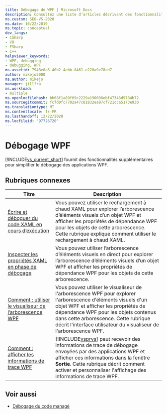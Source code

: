 ```yaml
---
title: Débogage de WPF | Microsoft Docs
description: Consultez une liste d’articles décrivant des fonctionnalités supplémentaires dans Visual Studio qui facilitent le débogage des applications Windows Presentation Foundation (WPF).
ms.custom: SEO-VS-2020
ms.date: 10/22/2019
ms.topic: conceptual
dev_langs:
- CSharp
- VB
- FSharp
- C++
helpviewer_keywords:
- WPF, debugging
- debugging, WPF
ms.assetid: 7948e8a6-40b2-4ebb-8461-e220a9e78cd7
author: mikejo5000
ms.author: mikejo
manager: jillfra
ms.workload:
- multiple
ms.openlocfilehash: bb68f1a89f09c2229a190098ebf47343d9784b72
ms.sourcegitcommit: fcfd0fc7702a47c81832ea97cf721cca5173e930
ms.translationtype: MT
ms.contentlocale: fr-FR
ms.lasthandoff: 12/22/2020
ms.locfileid: "97726720"
---
```

# <a name="debugging-wpf"></a>Débogage WPF

[!INCLUDE[vs_current_short](../code-quality/includes/vs_current_short_md.md)] fournit des fonctionnalités supplémentaires pour simplifier le débogage des applications WPF.

## <a name="related-topics"></a>Rubriques connexes

| Titre | Description |
| - | - |
| [Écrire et déboguer du code XAML en cours d’exécution](../xaml-tools/xaml-hot-reload.md) | Vous pouvez utiliser le rechargement à chaud XAML pour explorer l’arborescence d’éléments visuels d’un objet WPF et afficher les propriétés de dépendance WPF pour les objets de cette arborescence. Cette rubrique explique comment utiliser le rechargement à chaud XAML. |
| [Inspecter les propriétés XAML en phase de débogage](../xaml-tools/xaml-hot-reload.md) | Vous pouvez utiliser l’arborescence d’éléments visuels en direct pour explorer l’arborescence d’éléments visuels d’un objet WPF et afficher les propriétés de dépendance WPF pour les objets de cette arborescence. |
| [Comment : utiliser le visualiseur de l’arborescence WPF](../debugger/how-to-use-the-wpf-tree-visualizer.md) | Vous pouvez utiliser le visualiseur de l'arborescence WPF pour explorer l'arborescence d'éléments visuels d'un objet WPF et afficher les propriétés de dépendance WPF pour les objets contenus dans cette arborescence. Cette rubrique décrit l'interface utilisateur du visualiseur de l'arborescence WPF. |
| [Comment : afficher les informations de trace WPF](../debugger/how-to-display-wpf-trace-information.md) | [!INCLUDE[vsprvs](../code-quality/includes/vsprvs_md.md)] peut recevoir des informations de trace de débogage envoyées par des applications WPF et afficher ces informations dans la fenêtre **Sortie**. Cette rubrique décrit comment activer et personnaliser l'affichage des informations de trace WPF. |

## <a name="see-also"></a>Voir aussi
- [Débogage du code managé](../debugger/debugging-managed-code.md)